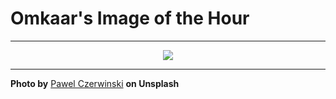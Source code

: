 # Omkaar's Image of the Hour

---

<div align="center">

<a href="https://unsplash.com/photos/abstract-background-featuring-undulating-soft-shapes-iDvy-VLTf4M">
  <img src="https://images.unsplash.com/photo-1749371930388-50c782b0acea?crop=entropy&cs=tinysrgb&fit=max&fm=jpg&ixid=M3w3NjA2Nzh8MHwxfHJhbmRvbXx8fHx8fHx8fDE3NTAzMjcyMDB8&ixlib=rb-4.1.0&q=80&w=1080" style="max-width:100%; height:auto;">
</a>



</div>

---

**Photo by** [Pawel Czerwinski](https://unsplash.com/@pawel_czerwinski) **on Unsplash**
